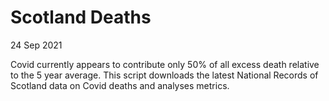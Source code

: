 # Scotland Deaths

24 Sep 2021

Covid currently appears to contribute only 50% of all excess death relative to the 5 year average. This script downloads the latest National Records of Scotland data on Covid deaths and analyses metrics.